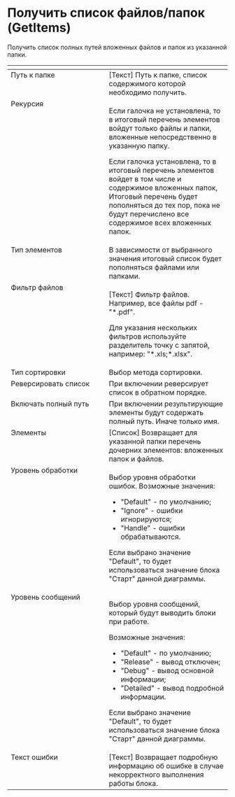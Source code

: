 # Получить список файлов/папок (GetItems)

Получить список полных путей вложенных файлов и папок из указанной папки.

<table data-header-hidden><thead><tr><th width="251" valign="top"></th><th width="312" valign="top"></th></tr></thead><tbody><tr><td valign="top">Путь к папке</td><td valign="top">[Текст] Путь к папке, список содержимого которой необходимо получить.</td></tr><tr><td valign="top">Рекурсия</td><td valign="top"><p>Если галочка не установлена, то в итоговый перечень элементов войдут только файлы и папки, вложенные непосредственно в указанную папку. </p><p></p><p>Если галочка установлена, то в итоговый перечень элементов войдет в том числе и содержимое вложенных папок, Итоговый перечень будет пополняться до тех пор, пока не будут перечислено все содержимое всех вложенных папок.</p></td></tr><tr><td valign="top">Тип элементов</td><td valign="top">В зависимости от выбранного значения итоговый  список будет пополняться файлами или папками.</td></tr><tr><td valign="top">Фильтр файлов</td><td valign="top"><p>[Текст] Фильтр файлов. Например, все файлы pdf - "*.pdf". </p><p></p><p>Для указания нескольких фильтров используйте разделитель точку с запятой, например: "*.xls;*.xlsx".</p></td></tr><tr><td valign="top">Тип сортировки</td><td valign="top">Выбор метода сортировки.</td></tr><tr><td valign="top">Реверсировать список</td><td valign="top">При включении реверсирует список в обратном порядке.</td></tr><tr><td valign="top">Включать полный путь</td><td valign="top">При включении результирующие элементы будут содержать полный путь. Иначе только имя.</td></tr><tr><td valign="top">Элементы</td><td valign="top">[Список]  Возвращает для указанной папки перечень дочерних элементов: вложенных папок и файлов.</td></tr><tr><td valign="top">Уровень обработки</td><td valign="top"><p>Выбор уровня обработки ошибок. Возможные значения: </p><ul><li>"Default" - по умолчанию; </li><li>"Ignore" - ошибки игнорируются; </li><li>"Handle" - ошибки обрабатываются. </li></ul><p>Если выбрано значение "Default", то будет использоваться значение блока "Старт" данной диаграммы.</p></td></tr><tr><td valign="top">Уровень сообщений</td><td valign="top"><p>Выбор уровня сообщений, который будут выводить блоки при работе. </p><p>Возможные значения: </p><ul><li>"Default" - по умолчанию; </li><li>"Release" - вывод отключен; </li><li>"Debug" - вывод основной информации; </li><li>"Detailed" - вывод подробной информации. </li></ul><p>Если выбрано значение "Default", то будет использоваться значение блока "Старт" данной диаграммы.</p></td></tr><tr><td valign="top">Текст ошибки</td><td valign="top">[Текст] Возвращает подробную информацию об ошибке в случае некорректного выполнения работы блока.</td></tr></tbody></table>
